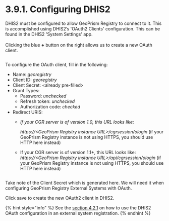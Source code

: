 # 3.9.1. Configuring DHIS2

DHIS2 must be configured to allow GeoPrism Registry to connect to it. This is accomplished using DHIS2’s 'OAuth2 Clients' configuration. This can be found in the DHIS2 'System Settings' app.\
\
Clicking the blue **+** button on the right allows us to create a new OAuth client.

<figure><img src="../../../../.gitbook/assets/image (2) (1).png" alt=""><figcaption></figcaption></figure>

To configure the OAuth client, fill in the following:

* Name: _georegistry_
* Client ID: _georegistry_
* Client Secret: \<already pre-filled>
* Grant Types:
  * Password: _unchecked_
  * Refresh token: _unchecked_
  * Authorization code: _checked_
* Redirect URIS:
  *   _If your CGR server is of version 1.0, this URL looks like:_

      _https://\<GeoPrism Registry instance URL>/cgrsession/ologin_ (if your GeoPrism Registry instance is not using HTTPS, you should use HTTP here instead)
  * If your CGR server is of version 1.1+, this URL looks like:\
    _https://\<GeoPrism Registry instance URL>/api/cgrsession/ologin_ (if your GeoPrism Registry instance is not using HTTPS, you should use HTTP here instead)

<figure><img src="../../../../.gitbook/assets/image (1) (4).png" alt=""><figcaption></figcaption></figure>

Take note of the Client Secret which is generated here. We will need it when configuring GeoPrism Registry External Systems with OAuth.

Click save to create the new OAuth2 client in DHIS2.

{% hint style="info" %}
See the [section 4.2.1](../../../../versions/current/4-external-system-integration/4.2-register-and-synchronize-an-external-system/4.2.1-dhis2.md) on how to use the DHIS2 OAuth configuration in an external system registration.
{% endhint %}
